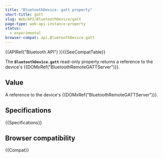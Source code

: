 ```yaml
---
title: "BluetoothDevice: gatt property"
short-title: gatt
slug: Web/API/BluetoothDevice/gatt
page-type: web-api-instance-property
status:
  - experimental
browser-compat: api.BluetoothDevice.gatt
---
```


{{APIRef("Bluetooth API") }}{{SeeCompatTable}}

The
**`BluetoothDevice.gatt`** read-only property returns
a reference to the device's {{DOMxRef("BluetoothRemoteGATTServer")}}.

## Value

A reference to the device's {{DOMxRef("BluetoothRemoteGATTServer")}}.

## Specifications

{{Specifications}}

## Browser compatibility

{{Compat}}
